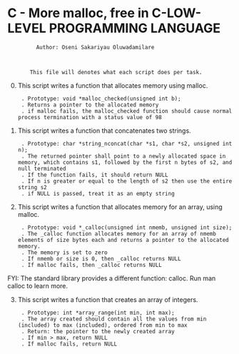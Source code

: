 #	   C - More malloc, free in C-LOW-LEVEL PROGRAMMING LANGUAGE


	

		     Author: Oseni Sakariyau Oluwadamilare



	       This file will denotes what each script does per task.



0. This script writes a function that allocates memory using malloc.

    	. Prototype: void *malloc_checked(unsigned int b);
    	. Returns a pointer to the allocated memory
    	. if malloc fails, the malloc_checked function should cause normal process termination with a status value of 98


1. This script writes a function that concatenates two strings.

    	. Prototype: char *string_nconcat(char *s1, char *s2, unsigned int n);
    	. The returned pointer shall point to a newly allocated space in memory, which contains s1, followed by the first n bytes of s2, and null terminated
    	. If the function fails, it should return NULL
    	. If n is greater or equal to the length of s2 then use the entire string s2
    	. if NULL is passed, treat it as an empty string


2. This script writes a function that allocates memory for an array, using malloc.

    	. Prototype: void *_calloc(unsigned int nmemb, unsigned int size);
    	. The _calloc function allocates memory for an array of nmemb elements of size bytes each and returns a pointer to the allocated memory.
    	. The memory is set to zero
    	. If nmemb or size is 0, then _calloc returns NULL
    	. If malloc fails, then _calloc returns NULL

FYI: The standard library provides a different function: calloc. Run man calloc to learn more.


3. This script writes a function that creates an array of integers.

    	. Prototype: int *array_range(int min, int max);
    	. The array created should contain all the values from min (included) to max (included), ordered from min to max
    	. Return: the pointer to the newly created array
    	. If min > max, return NULL
    	. If malloc fails, return NULL


